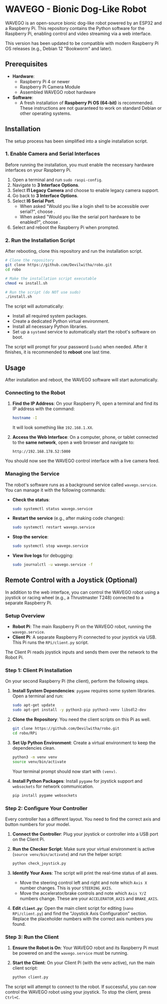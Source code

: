 # WAVEGO - Bionic Dog-Like Robot

WAVEGO is an open-source bionic dog-like robot powered by an ESP32 and a Raspberry Pi. This repository contains the Python software for the Raspberry Pi, enabling control and video streaming via a web interface.

This version has been updated to be compatible with modern Raspberry Pi OS releases (e.g., Debian 12 "Bookworm" and later).

## Prerequisites

*   **Hardware**:
    *   Raspberry Pi 4 or newer
    *   Raspberry Pi Camera Module
    *   Assembled WAVEGO robot hardware
*   **Software**:
    *   A fresh installation of **Raspberry Pi OS (64-bit)** is recommended. These instructions are not guaranteed to work on standard Debian or other operating systems.

## Installation

The setup process has been simplified into a single installation script.

### 1. Enable Camera and Serial Interfaces

Before running the installation, you must enable the necessary hardware interfaces on your Raspberry Pi.

1.  Open a terminal and run `sudo raspi-config`.
2.  Navigate to **3 Interface Options**.
3.  Select **I1 Legacy Camera** and choose **<Yes>** to enable legacy camera support.
4.  Go back to **3 Interface Options**.
5.  Select **I6 Serial Port**.
    *   When asked "Would you like a login shell to be accessible over serial?", choose **<No>**.
    *   When asked "Would you like the serial port hardware to be enabled?", choose **<Yes>**.
6.  Select **<Finish>** and reboot the Raspberry Pi when prompted.

### 2. Run the Installation Script

After rebooting, clone this repository and run the installation script.

```bash
# Clone the repository
git clone https://github.com/Devilwitha/robo.git
cd robo

# Make the installation script executable
chmod +x install.sh

# Run the script (do NOT use sudo)
./install.sh
```

The script will automatically:
*   Install all required system packages.
*   Create a dedicated Python virtual environment.
*   Install all necessary Python libraries.
*   Set up a `systemd` service to automatically start the robot's software on boot.

The script will prompt for your password (`sudo`) when needed. After it finishes, it is recommended to **reboot** one last time.

## Usage

After installation and reboot, the WAVEGO software will start automatically.

### Connecting to the Robot

1.  **Find the IP Address**: On your Raspberry Pi, open a terminal and find its IP address with the command:
    ```bash
    hostname -I
    ```
    It will look something like `192.168.1.XX`.

2.  **Access the Web Interface**: On a computer, phone, or tablet connected to the **same network**, open a web browser and navigate to:
    ```
    http://192.168.178.52:5000
    ```

You should now see the WAVEGO control interface with a live camera feed.

### Managing the Service

The robot's software runs as a background service called `wavego.service`. You can manage it with the following commands:

*   **Check the status**:
    ```bash
    sudo systemctl status wavego.service
    ```

*   **Restart the service** (e.g., after making code changes):
    ```bash
    sudo systemctl restart wavego.service
    ```

*   **Stop the service**:
    ```bash
    sudo systemctl stop wavego.service
    ```

*   **View live logs** for debugging:
    ```bash
    sudo journalctl -u wavego.service -f
    ```

## Remote Control with a Joystick (Optional)

In addition to the web interface, you can control the WAVEGO robot using a joystick or racing wheel (e.g., a Thrustmaster T248) connected to a separate Raspberry Pi.

### Setup Overview

*   **Robot Pi**: The main Raspberry Pi on the WAVEGO robot, running the `wavego.service`.
*   **Client Pi**: A separate Raspberry Pi connected to your joystick via USB. This Pi runs the `RPi/client.py` script.

The Client Pi reads joystick inputs and sends them over the network to the Robot Pi.

### Step 1: Client Pi Installation

On your second Raspberry Pi (the client), perform the following steps.

1.  **Install System Dependencies**:
    `pygame` requires some system libraries. Open a terminal and run:
    ```bash
    sudo apt-get update
    sudo apt-get install -y python3-pip python3-venv libsdl2-dev
    ```

2.  **Clone the Repository**:
    You need the client scripts on this Pi as well.
    ```bash
    git clone https://github.com/Devilwitha/robo.git
    cd robo/RPi
    ```

3.  **Set Up Python Environment**:
    Create a virtual environment to keep the dependencies clean.
    ```bash
    python3 -m venv venv
    source venv/bin/activate
    ```
    Your terminal prompt should now start with `(venv)`.

4.  **Install Python Packages**:
    Install `pygame` for joystick support and `websockets` for network communication.
    ```bash
    pip install pygame websockets
    ```

### Step 2: Configure Your Controller

Every controller has a different layout. You need to find the correct axis and button numbers for your model.

1.  **Connect the Controller**: Plug your joystick or controller into a USB port on the Client Pi.

2.  **Run the Checker Script**: Make sure your virtual environment is active (`source venv/bin/activate`) and run the helper script:
    ```bash
    python check_joystick.py
    ```

3.  **Identify Your Axes**: The script will print the real-time status of all axes.
    *   Move the steering control left and right and note which `Axis X` number changes. This is your `STEERING_AXIS`.
    *   Move the accelerator/brake controls and note which `Axis Y/Z` numbers change. These are your `ACCELERATOR_AXIS` and `BRAKE_AXIS`.

4.  **Edit `client.py`**: Open the main client script for editing (`nano RPi/client.py`) and find the "Joystick Axis Configuration" section. Replace the placeholder numbers with the correct axis numbers you found.

### Step 3: Run the Client

1.  **Ensure the Robot is On**: Your WAVEGO robot and its Raspberry Pi must be powered on and the `wavego.service` must be running.

2.  **Start the Client**: On your Client Pi (with the venv active), run the main client script:
    ```bash
    python client.py
    ```

The script will attempt to connect to the robot. If successful, you can now control the WAVEGO robot using your joystick. To stop the client, press `Ctrl+C`.
